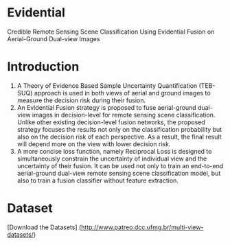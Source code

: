 # Evidential
Credible Remote Sensing Scene Classification Using Evidential Fusion on Aerial-Ground Dual-view Images

# Introduction 
1. A Theory of Evidence Based Sample Uncertainty Quantification (TEB-SUQ) approach is used in both views of aerial and ground images to measure the decision risk during their fusion.
2. An Evidential Fusion strategy is proposed to fuse aerial-ground dual-view images in decision-level for remote sensing scene classification. Unlike other existing
decision-level fusion networks, the proposed strategy focuses the results not only on the classification probability but also on the decision risk of each perspective. As a result, the final result will depend more on the view with lower decision risk.
3. A more concise loss function, namely Reciprocal Loss is designed to simultaneously constrain the uncertainty of individual view and the uncertainty of their fusion. It
can be used not only to train an end-to-end aerial-ground dual-view remote sensing scene classification model, but also to train a fusion classifier without feature extraction.
# Dataset 
[Download the Datasets] (http://www.patreo.dcc.ufmg.br/multi-view-datasets/)
